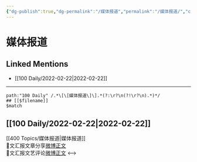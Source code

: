 ```yaml
---
{"dg-publish":true,"dg-permalink":"/媒体报道","permalink":"/媒体报道/","created":"2022-12-22T15:38:59.000+08:00","updated":"2023-04-10T17:21:03.510+08:00"}
---
```


# 媒体报道

## Linked Mentions
- [[100 Daily/2022-02-22\|2022-02-22]]


---

```expander
path:"100 Daily" /.*\[\[媒体报道\]\].*(?:\r?\n(?!\r?\n).*)*/
## [[$filename]]
$match
```
## [[100 Daily/2022-02-22\|2022-02-22]]
[[400 Topics/媒体报道\|媒体报道]]  
🌟文汇报文章分享[微博正文](https://m.weibo.cn/6466290670/4739707592245607)  
🌟文汇报文艺评论[微博正文](https://m.weibo.cn/6466290670/4739769161225663)
<-->